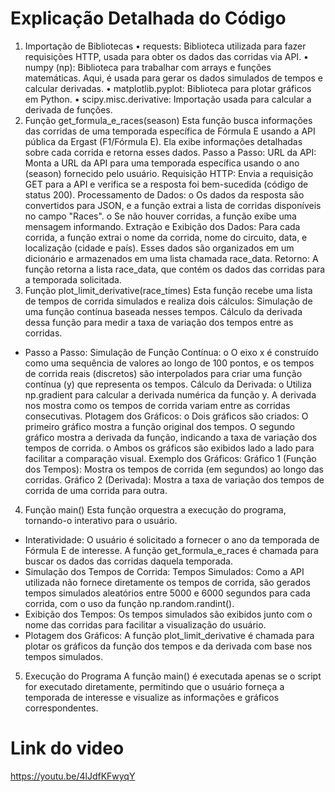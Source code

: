 
# Explicação Detalhada do Código

1. Importação de Bibliotecas
•	requests: Biblioteca utilizada para fazer requisições HTTP, usada para obter os dados das corridas via API.
•	numpy (np): Biblioteca para trabalhar com arrays e funções matemáticas. Aqui, é usada para gerar os dados simulados de tempos e calcular derivadas.
•	matplotlib.pyplot: Biblioteca para plotar gráficos em Python.
•	scipy.misc.derivative: Importação usada para calcular a derivada de funções.
2. Função get_formula_e_races(season)
Esta função busca informações das corridas de uma temporada específica de Fórmula E usando a API pública da Ergast (F1/Fórmula E). Ela exibe informações detalhadas sobre cada corrida e retorna esses dados.
Passo a Passo:
URL da API: Monta a URL da API para uma temporada específica usando o ano (season) fornecido pelo usuário.
Requisição HTTP: Envia a requisição GET para a API e verifica se a resposta foi bem-sucedida (código de status 200).
Processamento de Dados:
o	Os dados da resposta são convertidos para JSON, e a função extrai a lista de corridas disponíveis no campo "Races".
o	Se não houver corridas, a função exibe uma mensagem informando.
Extração e Exibição dos Dados: Para cada corrida, a função extrai o nome da corrida, nome do circuito, data, e localização (cidade e país). Esses dados são organizados em um dicionário e armazenados em uma lista chamada race_data.
Retorno: A função retorna a lista race_data, que contém os dados das corridas para a temporada solicitada.
3. Função plot_limit_derivative(race_times)
Esta função recebe uma lista de tempos de corrida simulados e realiza dois cálculos:
Simulação de uma função contínua baseada nesses tempos.
Cálculo da derivada dessa função para medir a taxa de variação dos tempos entre as corridas.
- Passo a Passo:
Simulação de Função Contínua:
o	O eixo x é construído como uma sequência de valores ao longo de 100 pontos, e os tempos de corrida reais (discretos) são interpolados para criar uma função contínua (y) que representa os tempos.
Cálculo da Derivada:
o	Utiliza np.gradient para calcular a derivada numérica da função y. A derivada nos mostra como os tempos de corrida variam entre as corridas consecutivas.
Plotagem dos Gráficos:
o	Dois gráficos são criados:
O primeiro gráfico mostra a função original dos tempos.
O segundo gráfico mostra a derivada da função, indicando a taxa de variação dos tempos de corrida.
o	Ambos os gráficos são exibidos lado a lado para facilitar a comparação visual.
Exemplo dos Gráficos:
Gráfico 1 (Função dos Tempos): Mostra os tempos de corrida (em segundos) ao longo das corridas.
Gráfico 2 (Derivada): Mostra a taxa de variação dos tempos de corrida de uma corrida para outra.
4. Função main()
Esta função orquestra a execução do programa, tornando-o interativo para o usuário.
- Interatividade:
O usuário é solicitado a fornecer o ano da temporada de Fórmula E de interesse.
A função get_formula_e_races é chamada para buscar os dados das corridas daquela temporada.
- Simulação dos Tempos de Corrida:
Tempos Simulados: Como a API utilizada não fornece diretamente os tempos de corrida, são gerados tempos simulados aleatórios entre 5000 e 6000 segundos para cada corrida, com o uso da função np.random.randint().
- Exibição dos Tempos:
Os tempos simulados são exibidos junto com o nome das corridas para facilitar a visualização do usuário.
- Plotagem dos Gráficos:
A função plot_limit_derivative é chamada para plotar os gráficos da função dos tempos e da derivada com base nos tempos simulados.
5. Execução do Programa
A função main() é executada apenas se o script for executado diretamente, permitindo que o usuário forneça a temporada de interesse e visualize as informações e gráficos correspondentes.
# Link do video
https://youtu.be/4lJdfKFwyqY
